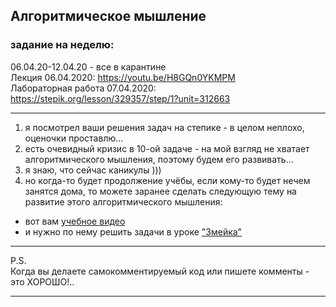 ## Алгоритмическое мышление  

### задание на неделю:  

06.04.20-12.04.20 - все в карантине  
Лекция 06.04.2020: https://youtu.be/H8GQn0YKMPM  
Лабораторная работа 07.04.2020: https://stepik.org/lesson/329357/step/1?unit=312663  

---  

1) я посмотрел ваши решения задач на степике - в целом неплохо, оценочки проставлю...  
2) есть очевидный кризис в 10-ой задаче - на мой взгляд не хватает алгоритмического мышления, поэтому будем его развивать...  
3) я знаю, что сейчас каникулы )))  
4) но когда-то будет продолжение учёбы, если кому-то будет нечем занятся дома, то можете заранее сделать следующую тему на развитие этого алгоритмического мышления:  
- вот вам [учебное видео](https://youtu.be/H8GQn0YKMPM)  
- и нужно по нему решить задачи в уроке ["Змейка"](https://stepik.org/lesson/329357/step/1?unit=312663)  

---  

P.S.  
Когда вы делаете самокомментируемый код или пишете комменты - это ХОРОШО!..  

---  

